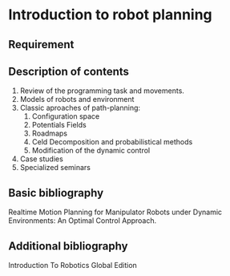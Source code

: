# Introduction to robot planning

## Requirement

## Description of contents

1. Review of the programming task and movements.
2. Models of robots and environment
3. Classic aproaches of path-planning:
   1. Configuration space
   2. Potentials Fields
   3. Roadmaps
   4. Celd Decomposition and probabilistical methods
   5. Modification of the dynamic control
4. Case studies
5. Specialized seminars

## Basic bibliography

Realtime Motion Planning for Manipulator Robots under Dynamic Environments: An Optimal Control Approach.

## Additional bibliography

Introduction To Robotics Global Edition
